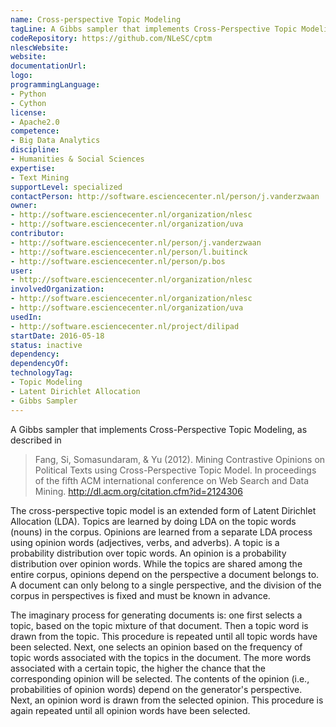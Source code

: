 ```yaml
---
name: Cross-perspective Topic Modeling
tagLine: A Gibbs sampler that implements Cross-Perspective Topic Modeling
codeRepository: https://github.com/NLeSC/cptm
nlescWebsite:
website:
documentationUrl:
logo:
programmingLanguage:
- Python
- Cython
license:
- Apache2.0
competence:
- Big Data Analytics
discipline:
- Humanities & Social Sciences
expertise:
- Text Mining
supportLevel: specialized
contactPerson: http://software.esciencecenter.nl/person/j.vanderzwaan
owner:
- http://software.esciencecenter.nl/organization/nlesc
- http://software.esciencecenter.nl/organization/uva
contributor:
- http://software.esciencecenter.nl/person/j.vanderzwaan
- http://software.esciencecenter.nl/person/l.buitinck
- http://software.esciencecenter.nl/person/p.bos
user:
- http://software.esciencecenter.nl/organization/nlesc
involvedOrganization:
- http://software.esciencecenter.nl/organization/nlesc
- http://software.esciencecenter.nl/organization/uva
usedIn:
- http://software.esciencecenter.nl/project/dilipad
startDate: 2016-05-18
status: inactive
dependency:
dependencyOf:
technologyTag:
- Topic Modeling
- Latent Dirichlet Allocation
- Gibbs Sampler
---
```

A Gibbs sampler that implements Cross-Perspective Topic Modeling, as described in

> Fang, Si, Somasundaram, & Yu (2012). Mining Contrastive Opinions on Political Texts using Cross-Perspective Topic Model. In proceedings of the fifth ACM international conference on Web Search and Data Mining. http://dl.acm.org/citation.cfm?id=2124306

The cross-perspective topic model is an extended form of Latent Dirichlet Allocation
(LDA). Topics are learned by doing LDA on the topic words (nouns) in
the corpus. Opinions are learned from a separate LDA process using opinion words
(adjectives, verbs, and adverbs). A topic is a probability distribution
over topic words. An opinion is a probability distribution over opinion words.
While the topics are shared among the entire corpus, opinions depend on the perspective
a document belongs to. A document can only belong to a single perspective, and the
division of the corpus in perspectives is fixed and must be known in advance.

The imaginary process for generating documents is: one first selects a topic,
based on the topic mixture of that document. Then a topic word is drawn from the
topic. This procedure is repeated until all topic words have been selected.
Next, one selects an opinion based on the frequency of topic words associated
with the topics in the document. The more words associated with a certain topic,
the higher the chance that the corresponding opinion will be selected. The
contents of the opinion (i.e., probabilities of opinion words) depend on the
generator's perspective. Next, an opinion word is drawn from the selected opinion.
This procedure is again repeated until all opinion words have been selected.
